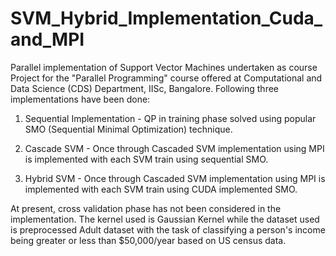 # SVM_Hybrid_Implementation_Cuda_and_MPI
Parallel implementation of Support Vector Machines undertaken as course Project for the "Parallel Programming" course offered at Computational and Data Science (CDS) Department, IISc, Bangalore. Following three implementations have been done:

1) Sequential Implementation - QP in training phase solved using popular SMO (Sequential Minimal Optimization) technique.

2) Cascade SVM - Once through Cascaded SVM implementation using MPI is implemented with each SVM train using sequential SMO.

3) Hybrid SVM - Once through Cascaded SVM implementation using MPI is implemented with each SVM train using CUDA implemented SMO.

At present, cross validation phase has not been considered in the implementation. The kernel used is Gaussian Kernel while the dataset used is preprocessed Adult dataset with the task of classifying a person's income being greater or less than $50,000/year based on US census data.
